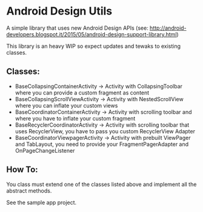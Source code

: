 Android Design Utils
===================================

A simple library that uses new Android Design APIs (see: http://android-developers.blogspot.it/2015/05/android-design-support-library.html)

This library is an heavy WIP so expect updates and tewaks to existing classes.

Classes:
-------
- BaseCollapsingContainerActivity -> Activity with CollapsingToolbar where you can provide a custom fragment as content
- BaseCollapsingScrollViewActivity -> Activity with NestedScrollView where you can inflate your custom views
- BaseCoordinatorContainerActivity -> Activity with scrolling toolbar and where you have to inflate your custom fragment
- BaseRecyclerCoordinatorActivity -> Activity with scrolling toolbar that uses RecyclerView, you have to pass you custom RecyclerView Adapter
- BaseCoordinatorViewpagerActivity -> Activity with prebuilt ViewPager and TabLayout, you need to provide your FragmentPagerAdapter and OnPageChangeListener

How To:
-------
You class must extend one of the classes listed above and implement all the abstract methods.

See the sample app project.
